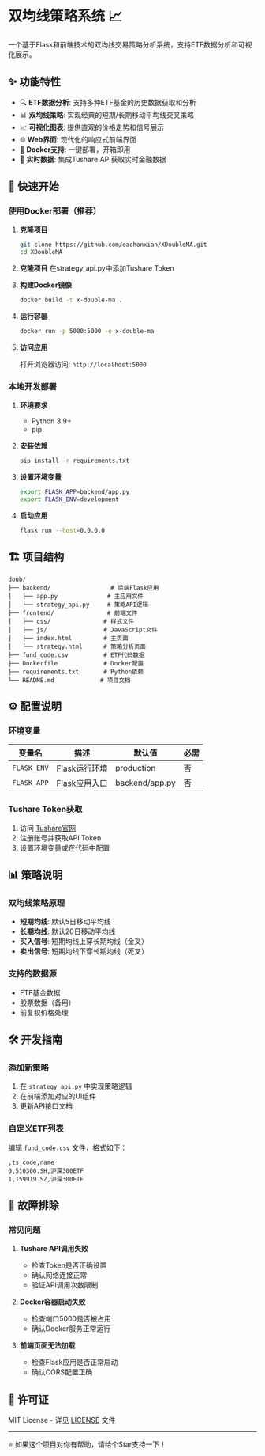 # 双均线策略系统 📈

一个基于Flask和前端技术的双均线交易策略分析系统，支持ETF数据分析和可视化展示。

## ✨ 功能特性

- 🔍 **ETF数据分析**: 支持多种ETF基金的历史数据获取和分析
- 📊 **双均线策略**: 实现经典的短期/长期移动平均线交叉策略
- 📈 **可视化图表**: 提供直观的价格走势和信号展示
- 🌐 **Web界面**: 现代化的响应式前端界面
- 🐳 **Docker支持**: 一键部署，开箱即用
- 🔄 **实时数据**: 集成Tushare API获取实时金融数据

## 🚀 快速开始

### 使用Docker部署（推荐）

1. **克隆项目**
   ```bash
   git clone https://github.com/eachonxian/XDoubleMA.git
   cd XDoubleMA
   ```

2. **克隆项目**
   在strategy_api.py中添加Tushare Token

3. **构建Docker镜像**
   ```bash
   docker build -t x-double-ma .
   ```

4. **运行容器**
   ```bash
   docker run -p 5000:5000 -e x-double-ma
   ```

5. **访问应用**
   
   打开浏览器访问: `http://localhost:5000`

### 本地开发部署

1. **环境要求**
   - Python 3.9+
   - pip

2. **安装依赖**
   ```bash
   pip install -r requirements.txt
   ```

3. **设置环境变量**
   ```bash
   export FLASK_APP=backend/app.py
   export FLASK_ENV=development
   ```

4. **启动应用**
   ```bash
   flask run --host=0.0.0.0
   ```

## 🏗️ 项目结构

```
doub/
├── backend/                 # 后端Flask应用
│   ├── app.py              # 主应用文件
│   └── strategy_api.py     # 策略API逻辑
├── frontend/               # 前端文件
│   ├── css/               # 样式文件
│   ├── js/                # JavaScript文件
│   ├── index.html         # 主页面
│   └── strategy.html      # 策略分析页面
├── fund_code.csv          # ETF代码数据
├── Dockerfile             # Docker配置
├── requirements.txt       # Python依赖
└── README.md             # 项目文档
```

## ⚙️ 配置说明

### 环境变量

| 变量名 | 描述 | 默认值 | 必需 |
|--------|------|--------|------|
| `FLASK_ENV` | Flask运行环境 | production | 否 |
| `FLASK_APP` | Flask应用入口 | backend/app.py | 否 |

### Tushare Token获取

1. 访问 [Tushare官网](https://tushare.pro/)
2. 注册账号并获取API Token
3. 设置环境变量或在代码中配置

## 📊 策略说明

### 双均线策略原理

- **短期均线**: 默认5日移动平均线
- **长期均线**: 默认20日移动平均线
- **买入信号**: 短期均线上穿长期均线（金叉）
- **卖出信号**: 短期均线下穿长期均线（死叉）

### 支持的数据源

- ETF基金数据
- 股票数据（备用）
- 前复权价格处理

## 🛠️ 开发指南

### 添加新策略

1. 在 `strategy_api.py` 中实现策略逻辑
2. 在前端添加对应的UI组件
3. 更新API接口文档

### 自定义ETF列表

编辑 `fund_code.csv` 文件，格式如下：
```csv
,ts_code,name
0,510300.SH,沪深300ETF
1,159919.SZ,沪深300ETF
```

## 🐛 故障排除

### 常见问题

1. **Tushare API调用失败**
   - 检查Token是否正确设置
   - 确认网络连接正常
   - 验证API调用次数限制

2. **Docker容器启动失败**
   - 检查端口5000是否被占用
   - 确认Docker服务正常运行

3. **前端页面无法加载**
   - 检查Flask应用是否正常启动
   - 确认CORS配置正确

## 📄 许可证

MIT License - 详见 [LICENSE](LICENSE) 文件

---

⭐ 如果这个项目对你有帮助，请给个Star支持一下！

